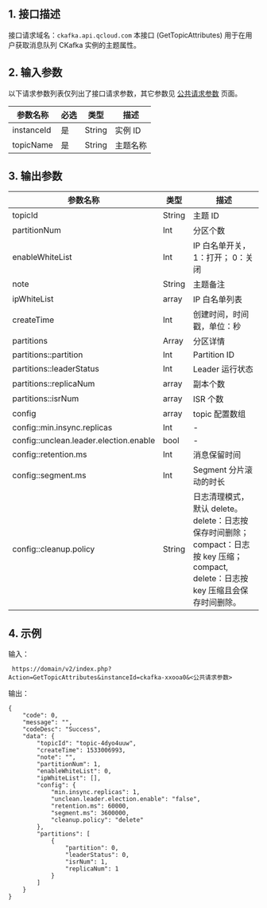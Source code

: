 ## 1. 接口描述
接口请求域名：`ckafka.api.qcloud.com`
本接口 (GetTopicAttributes) 用于在用户获取消息队列 CKafka 实例的主题属性。



## 2. 输入参数

以下请求参数列表仅列出了接口请求参数，其它参数见 [公共请求参数](https://cloud.tencent.com/document/product/597/10084) 页面。

| 参数名称 | 必选 | 类型 | 描述 |
| --- | --- | --- | --- |
| instanceId | 是 | String | 实例 ID |
| topicName | 是 | String | 主题名称  |

## 3. 输出参数

| 参数名称 | 类型 | 描述 |
| --- | --- | --- |
| topicId | String | 主题 ID |
| partitionNum | Int | 分区个数 |
| enableWhiteList | Int | IP 白名单开关，1：打开；  0：关闭 |
| note|String | 主题备注 |
| ipWhiteList | array | IP 白名单列表 |
| createTime | Int | 创建时间，时间戳，单位：秒 |
| partitions | Array | 分区详情 |
| partitions::partition | Int | Partition ID |
| partitions::leaderStatus | Int | Leader 运行状态 |
| partitions::replicaNum | array | 副本个数 |
| partitions::isrNum | array | ISR 个数 |
|config|array|topic 配置数组|
|config::min.insync.replicas|Int|-|
|config::unclean.leader.election.enable|bool|-|
|config::retention.ms|Int|消息保留时间|
|config::segment.ms|Int|Segment 分片滚动的时长|
|config::cleanup.policy|String|日志清理模式，默认 delete。<br>delete：日志按保存时间删除；compact：日志按 key 压缩；compact, delete：日志按 key 压缩且会保存时间删除。|


## 4. 示例

输入：

```
 https://domain/v2/index.php?Action=GetTopicAttributes&instanceId=ckafka-xxooa0&<公共请求参数>
```

输出：

```
{
    "code": 0,
    "message": "",
    "codeDesc": "Success",
    "data": {
        "topicId": "topic-4dyo4uuw",
        "createTime": 1533006993,
        "note": "",
        "partitionNum": 1,
        "enableWhiteList": 0,
        "ipWhiteList": [],
        "config": {
            "min.insync.replicas": 1,
            "unclean.leader.election.enable": "false",
            "retention.ms": 60000,
            "segment.ms": 3600000,
            "cleanup.policy": "delete"
        },
        "partitions": [
            {
                "partition": 0,
                "leaderStatus": 0,
                "isrNum": 1,
                "replicaNum": 1
            }
        ]
    }
}
```



